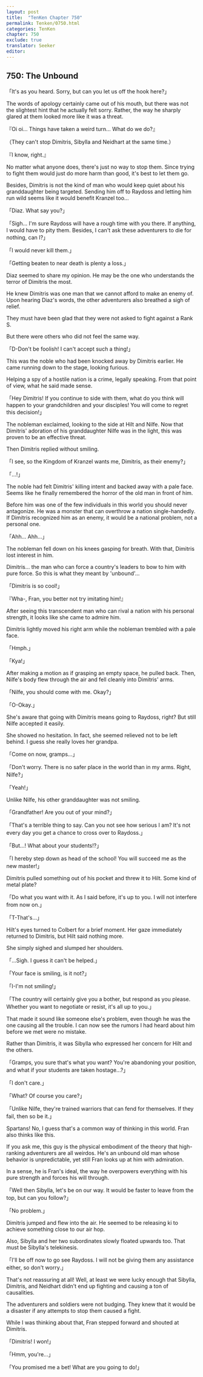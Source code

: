 ```yaml
---
layout: post
title:  "TenKen Chapter 750"
permalink: Tenken/0750.html
categories: TenKen
chapter: 750
exclude: true
translator: Seeker
editor: 
---
```

<h2>750: The Unbound</h2>

「It's as you heard. Sorry, but can you let us off the hook here?」

The words of apology certainly came out of his mouth, but there was not the slightest hint that he actually felt sorry. Rather, the way he sharply glared at them looked more like it was a threat.

『Oi oi... Things have taken a weird turn... What do we do?』

（They can't stop Dimitris, Sibylla and Neidhart at the same time.）

『I know, right.』

No matter what anyone does, there's just no way to stop them. Since trying to fight them would just do more harm than good, it's best to let them go.

Besides, Dimitris is not the kind of man who would keep quiet about his granddaughter being targeted. Sending him off to Raydoss and letting him run wild seems like it would benefit Kranzel too...

「Diaz. What say you?」

「Sigh... I'm sure Raydoss will have a rough time with you there. If anything, I would have to pity them. Besides, I can't ask these adventurers to die for nothing, can I?」

「I would never kill them.」

「Getting beaten to near death is plenty a loss.」

Diaz seemed to share my opinion. He may be the one who understands the terror of Dimitris the most.

He knew Dimitris was one man that we cannot afford to make an enemy of. Upon hearing Diaz's words, the other adventurers also breathed a sigh of relief.

They must have been glad that they were not asked to fight against a Rank S.

But there were others who did not feel the same way.

「D-Don't be foolish! I can't accept such a thing!」

This was the noble who had been knocked away by Dimitris earlier. He came running down to the stage, looking furious.

Helping a spy of a hostile nation is a crime, legally speaking. From that point of view, what he said made sense.

「Hey Dimitris! If you continue to side with them, what do you think will happen to your grandchildren and your disciples! You will come to regret this decision!」

The nobleman exclaimed, looking to the side at Hilt and Nilfe. Now that Dimitris' adoration of his granddaughter Nilfe was in the light, this was proven to be an effective threat.

Then Dimitris replied without smiling.

「I see, so the Kingdom of Kranzel wants me, Dimitris, as their enemy?」

「...!」

The noble had felt Dimitris' killing intent and backed away with a pale face. Seems like he finally remembered the horror of the old man in front of him.

Before him was one of the few individuals in this world you should never antagonize. He was a monster that can overthrow a nation single-handedly. If Dimitris recognized him as an enemy, it would be a national problem, not a personal one.

「Ahh... Ahh...」

The nobleman fell down on his knees gasping for breath. With that, Dimitris lost interest in him.

Dimitris... the man who can force a country's leaders to bow to him with pure force. So this is what they meant by 'unbound'...

「Dimitris is so cool!」

『Wha-, Fran, you better not try imitating him!』

After seeing this transcendent man who can rival a nation with his personal strength, it looks like she came to admire him.

Dimitris lightly moved his right arm while the nobleman trembled with a pale face.

「Hmph.」

「Kya!」

After making a motion as if grasping an empty space, he pulled back. Then, Nilfe's body flew through the air and fell cleanly into Dimitris' arms.

「Nilfe, you should come with me. Okay?」

「O-Okay.」

She's aware that going with Dimitris means going to Raydoss, right? But still Nilfe accepted it easily.

She showed no hesitation. In fact, she seemed relieved not to be left behind. I guess she really loves her grandpa.

「Come on now, gramps...」

「Don't worry. There is no safer place in the world than in my arms. Right, Nilfe?」

「Yeah!」

Unlike Nilfe, his other granddaughter was not smiling.

「Grandfather! Are you out of your mind?」

「That's a terrible thing to say. Can you not see how serious I am? It's not every day you get a chance to cross over to Raydoss.」

「But...! What about your students!?」

「I hereby step down as head of the school! You will succeed me as the new master!」

Dimitris pulled something out of his pocket and threw it to Hilt. Some kind of metal plate?

「Do what you want with it. As I said before, it's up to you. I will not interfere from now on.」

「T-That's...」

Hilt's eyes turned to Colbert for a brief moment. Her gaze immediately returned to Dimitris, but Hilt said nothing more.

She simply sighed and slumped her shoulders.

「...Sigh. I guess it can't be helped.」

「Your face is smiling, is it not?」

「I-I'm not smiling!」

「The country will certainly give you a bother, but respond as you please. Whether you want to negotiate or resist, it's all up to you.」

That made it sound like someone else's problem, even though he was the one causing all the trouble. I can now see the rumors I had heard about him before we met were no mistake.

Rather than Dimitris, it was Sibylla who expressed her concern for Hilt and the others.

「Gramps, you sure that's what you want? You're abandoning your position, and what if your students are taken hostage...?」

「I don't care.」

「What? Of course you care?」

「Unlike Nilfe, they're trained warriors that can fend for themselves. If they fail, then so be it.」

Spartans! No, I guess that's a common way of thinking in this world. Fran also thinks like this.

If you ask me, this guy is the physical embodiment of the theory that high-ranking adventurers are all weirdos. He's an unbound old man whose behavior is unpredictable, yet still Fran looks up at him with admiration.

In a sense, he is Fran's ideal, the way he overpowers everything with his pure strength and forces his will through.

「Well then Sibylla, let's be on our way. It would be faster to leave from the top, but can you follow?」

「No problem.」

Dimitris jumped and flew into the air. He seemed to be releasing ki to achieve something close to our air hop.

Also, Sibylla and her two subordinates slowly floated upwards too. That must be Sibylla's telekinesis.

「I'll be off now to go see Raydoss. I will not be giving them any assistance either, so don't worry.」

That's not reassuring at all! Well, at least we were lucky enough that Sibylla, Dimitris, and Neidhart didn't end up fighting and causing a ton of causalities.

The adventurers and soldiers were not budging. They knew that it would be a disaster if any attempts to stop them caused a fight.

While I was thinking about that, Fran stepped forward and shouted at Dimitris.

「Dimitris! I won!」

「Hmm, you're...」

「You promised me a bet! What are you going to do!」








